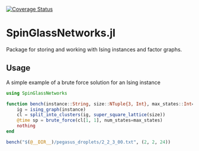 [![Coverage Status](https://coveralls.io/repos/github/iitis/SpinGlassNetworks.jl/badge.svg?branch=master)](https://coveralls.io/github/iitis/SpinGlassNetworks.jl?branch=master)
# SpinGlassNetworks.jl

Package for storing and working with Ising instances and factor graphs.

## Usage

A simple example of a brute force solution for an Ising instance

```julia
using SpinGlassNetworks

function bench(instance::String, size::NTuple{3, Int}, max_states::Int=100)
    ig = ising_graph(instance)
    cl = split_into_clusters(ig, super_square_lattice(size))
    @time sp = brute_force(cl[1, 1], num_states=max_states)
    nothing
end

bench("$(@__DIR__)/pegasus_droplets/2_2_3_00.txt", (2, 2, 24))
```

